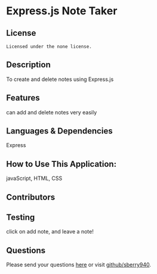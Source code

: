 # Express.js Note Taker
  ## License
    Licensed under the none license.
  ## Description
  To create and delete notes using Express.js
  ## Features
  can add and delete notes very easily
  ## Languages & Dependencies
  Express
  ## How to Use This Application:
  javaScript, HTML, CSS
  ## Contributors
  
  ## Testing
  click on add note, and leave a note!
  ## Questions
  Please send your questions [here](mailto:stevemberry2@gmail.com?subject=[GitHub]%20Dev%20Connect) or visit [github/sberry940](https://github.com/sberry940).

